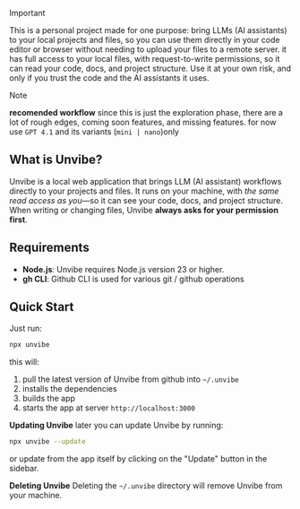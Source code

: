 > [!IMPORTANT]
> This is a personal project made for one purpose: bring LLMs (AI assistants) to your local projects and files, so you can use them directly in your code editor or browser without needing to upload your files to a remote server.
> it has full access to your local files, with request-to-write permissions, so it can read your code, docs, and project structure.
> Use it at your own risk, and only if you trust the code and the AI assistants it uses.

> [!NOTE]
> **recomended workflow** since this is just the exploration phase, there are a lot of rough edges, coming soon features, and missing features.
> for now use `GPT 4.1` and its variants (`mini | nano`)only

## What is Unvibe?

Unvibe is a local web application that brings LLM (AI assistant) workflows directly to your projects and files. It runs on your machine, with _the same read access as you_—so it can see your code, docs, and project structure. When writing or changing files, Unvibe **always asks for your permission first**.

## Requirements

- **Node.js**: Unvibe requires Node.js version 23 or higher.
- **gh CLI**: Github CLI is used for various git / github operations

## Quick Start

Just run:

```bash
npx unvibe
```

this will:

1. pull the latest version of Unvibe from github into `~/.unvibe`
2. installs the dependencies
3. builds the app
4. starts the app at server `http://localhost:3000`

**Updating Unvibe** later you can update Unvibe by running:

```bash
npx unvibe --update
```

or update from the app itself by clicking on the "Update" button in the sidebar.

**Deleting Unvibe** Deleting the `~/.unvibe` directory will remove Unvibe from your machine.
